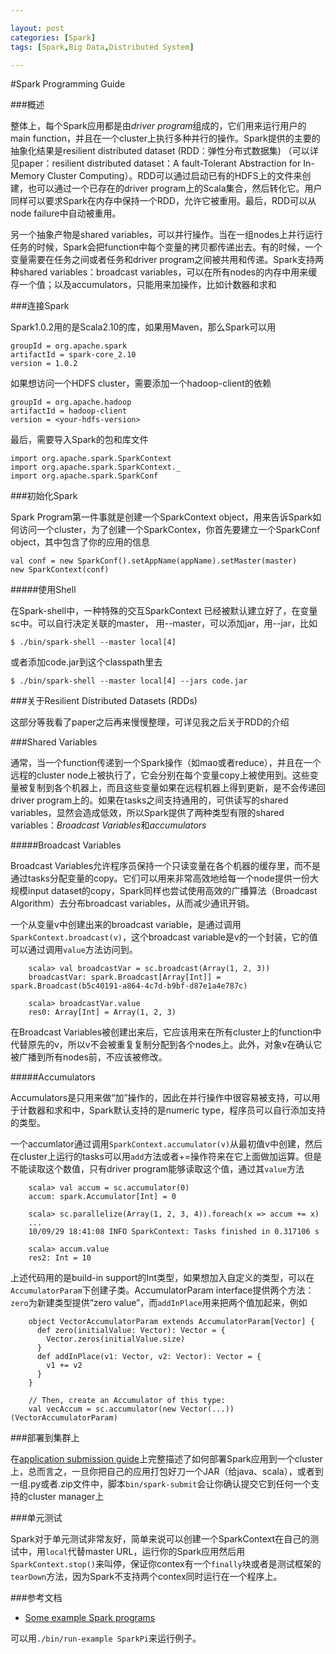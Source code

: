 ```yaml
---

layout: post
categories: [Spark]
tags: [Spark,Big Data,Distributed System]

---
```

#Spark Programming Guide

###概述

整体上，每个Spark应用都是由*driver program*组成的，它们用来运行用户的main function，并且在一个cluster上执行多种并行的操作。Spark提供的主要的抽象化结果是resilient distributed dataset (RDD：弹性分布式数据集) （可以详见paper：resilient distributed dataset：A fault-Tolerant Abstraction for In-Memory Cluster Computing）。RDD可以通过启动已有的HDFS上的文件来创建，也可以通过一个已存在的driver program上的Scala集合，然后转化它。用户同样可以要求Spark在内存中保持一个RDD，允许它被重用。最后，RDD可以从node failure中自动被重用。

另一个抽象产物是shared variables，可以并行操作。当在一组nodes上并行运行任务的时候，Spark会把function中每个变量的拷贝都传递出去。有的时候，一个变量需要在任务之间或者任务和driver program之间被共用和传递。Spark支持两种shared variables：broadcast variables，可以在所有nodes的内存中用来缓存一个值；以及accumulators，只能用来加操作，比如计数器和求和

###连接Spark

Spark1.0.2用的是Scala2.10的库，如果用Maven，那么Spark可以用

    groupId = org.apache.spark
    artifactId = spark-core_2.10
    version = 1.0.2
    
如果想访问一个HDFS cluster，需要添加一个hadoop-client的依赖
   
    groupId = org.apache.hadoop
    artifactId = hadoop-client
    version = <your-hdfs-version>
    
最后，需要导入Spark的包和库文件

    import org.apache.spark.SparkContext
    import org.apache.spark.SparkContext._
    import org.apache.spark.SparkConf
    
###初始化Spark

Spark Program第一件事就是创建一个SparkContext object，用来告诉Spark如何访问一个cluster，为了创建一个SparkContex，你首先要建立一个SparkConf object，其中包含了你的应用的信息

    val conf = new SparkConf().setAppName(appName).setMaster(master)
    new SparkContext(conf)
    
#####使用Shell

在Spark-shell中，一种特殊的交互SparkContext 已经被默认建立好了，在变量sc中。可以自行决定关联的master， 用--master，可以添加jar，用--jar，比如

`$ ./bin/spark-shell --master local[4]`

或者添加code.jar到这个classpath里去

`$ ./bin/spark-shell --master local[4] --jars code.jar`

###关于Resilient Distributed Datasets (RDDs)

这部分等我看了paper之后再来慢慢整理，可详见我之后关于RDD的介绍

###Shared Variables

通常，当一个function传递到一个Spark操作（如mao或者reduce），并且在一个远程的cluster node上被执行了，它会分别在每个变量copy上被使用到。这些变量被复制到各个机器上，而且这些变量如果在远程机器上得到更新，是不会传递回driver program上的。如果在tasks之间支持通用的，可供读写的shared variables，显然会造成低效，所以Spark提供了两种类型有限的shared variables：*Broadcast Variables*和*accumulators*

#####Broadcast Variables

Broadcast Variables允许程序员保持一个只读变量在各个机器的缓存里，而不是通过tasks分配变量的copy。它们可以用来非常高效地给每一个node提供一份大规模input dataset的copy，Spark同样也尝试使用高效的广播算法（Broadcast Algorithm）去分布broadcast variables，从而减少通讯开销。

一个从变量v中创建出来的broadcast variable，是通过调用`SparkContext.broadcast(v)`，这个broadcast variable是v的一个封装，它的值可以通过调用`value`方法访问到。

        scala> val broadcastVar = sc.broadcast(Array(1, 2, 3))
        broadcastVar: spark.Broadcast[Array[Int]] = spark.Broadcast(b5c40191-a864-4c7d-b9bf-d87e1a4e787c)
        
        scala> broadcastVar.value
        res0: Array[Int] = Array(1, 2, 3)

在Broadcast Variables被创建出来后，它应该用来在所有cluster上的function中代替原先的v，所以v不会被重复复制分配到各个nodes上。此外，对象v在确认它被广播到所有nodes前，不应该被修改。

#####Accumulators

Accumulators是只用来做“加”操作的，因此在并行操作中很容易被支持，可以用于计数器和求和中，Spark默认支持的是numeric type，程序员可以自行添加支持的类型。

一个accumlator通过调用`SparkContext.accumulator(v)`从最初值v中创建，然后在cluster上运行的tasks可以用`add`方法或者+=操作符来在它上面做加运算。但是不能读取这个数值，只有driver program能够读取这个值，通过其`value`方法

        scala> val accum = sc.accumulator(0)
        accum: spark.Accumulator[Int] = 0

        scala> sc.parallelize(Array(1, 2, 3, 4)).foreach(x => accum += x)
        ...
        10/09/29 18:41:08 INFO SparkContext: Tasks finished in 0.317106 s

        scala> accum.value
        res2: Int = 10

上述代码用的是build-in support的Int类型，如果想加入自定义的类型，可以在`AccumulatorParam`下创建子类。AccumulatorParam interface提供两个方法：`zero`为新建类型提供“zero value”，而`addInPlace`用来把两个值加起来，例如

        object VectorAccumulatorParam extends AccumulatorParam[Vector] {
          def zero(initialValue: Vector): Vector = {
            Vector.zeros(initialValue.size)
          }
          def addInPlace(v1: Vector, v2: Vector): Vector = {
            v1 += v2
          }
        }

        // Then, create an Accumulator of this type:
        val vecAccum = sc.accumulator(new Vector(...))(VectorAccumulatorParam)


###部署到集群上

在[application submission guide](http://spark.apache.org/docs/latest/submitting-applications.html)上完整描述了如何部署Spark应用到一个cluster上，总而言之，一旦你把自己的应用打包好刀一个JAR（给java、scala），或者到一组.py或者.zip文件中，脚本` bin/spark-submit `会让你确认提交它到任何一个支持的cluster manager上

###单元测试

Spark对于单元测试非常友好，简单来说可以创建一个SparkContext在自己的测试中，用`local`代替master URL，运行你的Spark应用然后用`SparkContext.stop()`来叫停，保证你contex有一个`finally`块或者是测试框架的`tearDown`方法，因为Spark不支持两个contex同时运行在一个程序上。

###参考文档

 - [Some example Spark programs ](http://spark.apache.org/examples.html)

可以用`./bin/run-example SparkPi`来运行例子。







